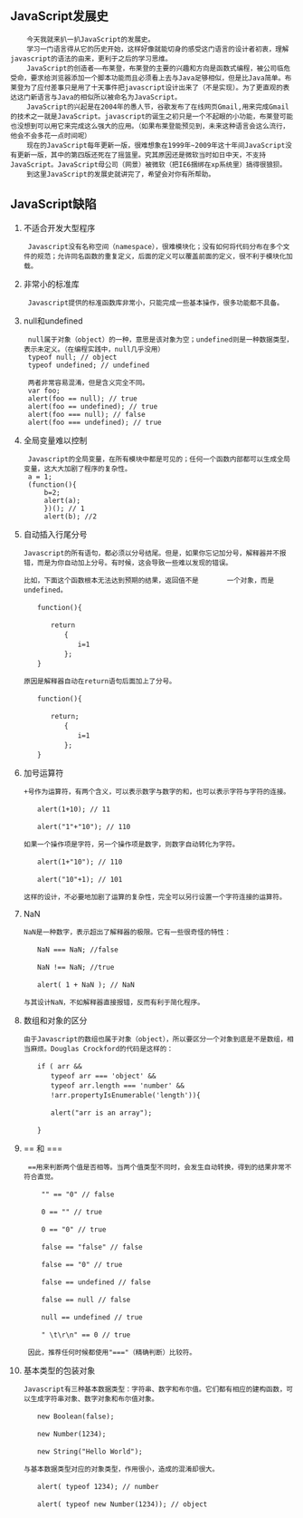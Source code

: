 ## JavaScript发展史

        今天我就来扒一扒JavaScript的发展史。
        学习一门语言得从它的历史开始，这样好像就能切身的感受这门语言的设计者初衷，理解javascript的语法的由来，更利于之后的学习思维。
        JavaScript的创造者——布莱登，布莱登的主要的兴趣和方向是函数式编程，被公司临危受命，要求给浏览器添加一个脚本功能而且必须看上去与Java足够相似，但是比Java简单。布莱登为了应付差事只是用了十天事件把javascript设计出来了（不是实现）。为了更直观的表达这门新语言与Java的相似所以被命名为JavaScript。
        JavaScript的兴起是在2004年的愚人节，谷歌发布了在线网页Gmail,用来完成Gmail的技术之一就是JavaScript。javascript的诞生之初只是一个不起眼的小功能，布莱登可能也没想到可以用它来完成这么强大的应用。（如果布莱登能预见到，未来这种语言会这么流行，他会不会多花一点时间呢）
        现在的JavaScript每年更新一版，很难想象在1999年~2009年这十年间JavaScript没有更新一版，其中的第四版还死在了摇篮里。究其原因还是微软当时如日中天，不支持JavaScript。JavaScript母公司（网景）被微软（把IE6捆绑在xp系统里）搞得很狼狈。
        到这里JavaScript的发展史就讲完了，希望会对你有所帮助。
## JavaScript缺陷

1. 不适合开发大型程序

        Javascript没有名称空间（namespace），很难模块化；没有如何将代码分布在多个文件的规范；允许同名函数的重复定义，后面的定义可以覆盖前面的定义，很不利于模块化加载。


2. 非常小的标准库

        Javascript提供的标准函数库非常小，只能完成一些基本操作，很多功能都不具备。

3. null和undefined

        null属于对象（object）的一种，意思是该对象为空；undefined则是一种数据类型，表示未定义。（在编程实践中，null几乎没用）
        typeof null; // object
        typeof undefined; // undefined

        两者非常容易混淆，但是含义完全不同。
        var foo;
        alert(foo == null); // true
        alert(foo == undefined); // true
        alert(foo === null); // false
        alert(foo === undefined); // true

4. 全局变量难以控制

        Javascript的全局变量，在所有模块中都是可见的；任何一个函数内部都可以生成全局变量，这大大加剧了程序的复杂性。
        a = 1;
        (function(){
            b=2;
            alert(a);
            })(); // 1
            alert(b); //2

5. 自动插入行尾分号

       Javascript的所有语句，都必须以分号结尾。但是，如果你忘记加分号，解释器并不报错，而是为你自动加上分号。有时候，这会导致一些难以发现的错误。

       比如，下面这个函数根本无法达到预期的结果，返回值不是       一个对象，而是undefined。
       
       　　function(){
       
       　　　　return
       　　　　　　{
       　　　　　　　　i=1
       　　　　　　};
       　　}
       
       原因是解释器自动在return语句后面加上了分号。
       
       　　function(){

       　　　　return;
       　　　　　　{
       　　　　　　　　i=1
       　　　　　　};
       　　}
       
6. 加号运算符

       +号作为运算符，有两个含义，可以表示数字与数字的和，也可以表示字符与字符的连接。
       
       　　alert(1+10); // 11
       
       　　alert("1"+"10"); // 110
       
       如果一个操作项是字符，另一个操作项是数字，则数字自动转化为字符。
       
       　　alert(1+"10"); // 110
       
       　　alert("10"+1); // 101
       
       这样的设计，不必要地加剧了运算的复杂性，完全可以另行设置一个字符连接的运算符。
       
7. NaN

       NaN是一种数字，表示超出了解释器的极限。它有一些很奇怪的特性：
       
       　　NaN === NaN; //false
       
       　　NaN !== NaN; //true
       
       　　alert( 1 + NaN ); // NaN
       
       与其设计NaN，不如解释器直接报错，反而有利于简化程序。

8. 数组和对象的区分

       由于Javascript的数组也属于对象（object），所以要区分一个对象到底是不是数组，相当麻烦。Douglas Crockford的代码是这样的：
       
       　　if ( arr &&
       　　　　typeof arr === 'object' &&
       　　　　typeof arr.length === 'number' &&
       　　　　!arr.propertyIsEnumerable('length')){
       
       　　　　alert("arr is an array");
       
       　　}
       
9. == 和 ===

        ==用来判断两个值是否相等。当两个值类型不同时，会发生自动转换，得到的结果非常不符合直觉。
        
        　　"" == "0" // false
        
        　　0 == "" // true
        
        　　0 == "0" // true
        
        　　false == "false" // false
        
        　　false == "0" // true
        
        　　false == undefined // false
        
        　　false == null // false
        
        　　null == undefined // true
        
        　　" \t\r\n" == 0 // true
        
        因此，推荐任何时候都使用"==="（精确判断）比较符。

10. 基本类型的包装对象

        Javascript有三种基本数据类型：字符串、数字和布尔值。它们都有相应的建构函数，可以生成字符串对象、数字对象和布尔值对象。
        
        　　new Boolean(false);
        
        　　new Number(1234);
        
        　　new String("Hello World");
        
        与基本数据类型对应的对象类型，作用很小，造成的混淆却很大。
        
        　　alert( typeof 1234); // number
        
        　　alert( typeof new Number(1234)); // object
        


        
